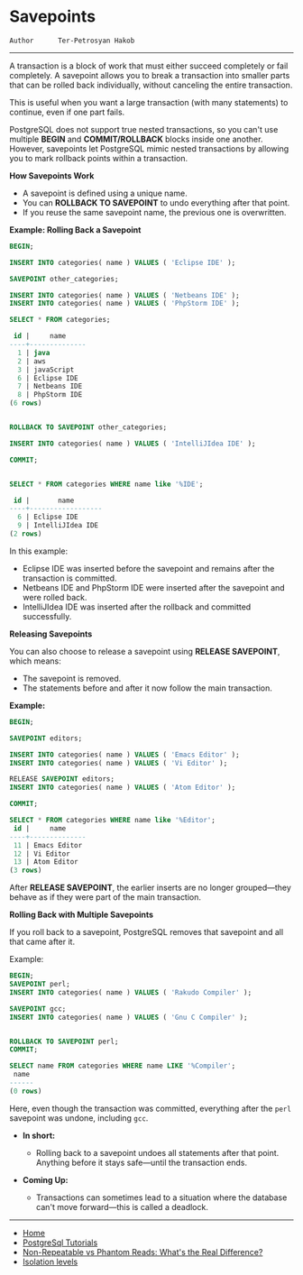 # Savepoints

```info
Author      Ter-Petrosyan Hakob
```

---

A transaction is a block of work that must either succeed completely or fail completely. A savepoint allows you to break a 
transaction into smaller parts that can be rolled back individually, without canceling the entire transaction.

This is useful when you want a large transaction (with many statements) to continue, even if one part fails.

PostgreSQL does not support true nested transactions, so you can't use multiple **BEGIN** and **COMMIT/ROLLBACK** blocks inside one another.
However, savepoints let PostgreSQL mimic nested transactions by allowing you to mark rollback points within a transaction.

**How Savepoints Work**
- A savepoint is defined using a unique name.
- You can **ROLLBACK TO SAVEPOINT** to undo everything after that point.
- If you reuse the same savepoint name, the previous one is overwritten.


**Example: Rolling Back a Savepoint**

```sql
BEGIN;

INSERT INTO categories( name ) VALUES ( 'Eclipse IDE' );

SAVEPOINT other_categories;

INSERT INTO categories( name ) VALUES ( 'Netbeans IDE' );
INSERT INTO categories( name ) VALUES ( 'PhpStorm IDE' );

SELECT * FROM categories;

 id |     name     
----+--------------
  1 | java
  2 | aws
  3 | javaScript
  6 | Eclipse IDE
  7 | Netbeans IDE
  8 | PhpStorm IDE
(6 rows)


ROLLBACK TO SAVEPOINT other_categories;

INSERT INTO categories( name ) VALUES ( 'IntelliJIdea IDE' );

COMMIT;


SELECT * FROM categories WHERE name like '%IDE'; 

 id |       name       
----+------------------
  6 | Eclipse IDE
  9 | IntelliJIdea IDE
(2 rows)

```

In this example:
- Eclipse IDE was inserted before the savepoint and remains after the transaction is committed.
- Netbeans IDE and PhpStorm IDE were inserted after the savepoint and were rolled back.
- IntelliJIdea IDE was inserted after the rollback and committed successfully.


**Releasing Savepoints**

You can also choose to release a savepoint using **RELEASE SAVEPOINT**, which means:
- The savepoint is removed.
- The statements before and after it now follow the main transaction.

**Example:**

```sql
BEGIN;

SAVEPOINT editors;

INSERT INTO categories( name ) VALUES ( 'Emacs Editor' );
INSERT INTO categories( name ) VALUES ( 'Vi Editor' );

RELEASE SAVEPOINT editors;
INSERT INTO categories( name ) VALUES ( 'Atom Editor' );

COMMIT;

SELECT * FROM categories WHERE name like '%Editor'; 
 id |     name     
----+--------------
 11 | Emacs Editor
 12 | Vi Editor
 13 | Atom Editor
(3 rows)

```

After **RELEASE SAVEPOINT**, the earlier inserts are no longer grouped—they behave as if they were part of the main transaction.


**Rolling Back with Multiple Savepoints**

If you roll back to a savepoint, PostgreSQL removes that savepoint and all that came after it.

Example:

```sql
BEGIN;
SAVEPOINT perl;
INSERT INTO categories( name ) VALUES ( 'Rakudo Compiler' );

SAVEPOINT gcc;
INSERT INTO categories( name ) VALUES ( 'Gnu C Compiler' );


ROLLBACK TO SAVEPOINT perl;
COMMIT;

SELECT name FROM categories WHERE name LIKE '%Compiler';
 name 
------
(0 rows)

```

Here, even though the transaction was committed, everything after the `perl` savepoint was undone, including `gcc`.

- **In short:**
    - Rolling back to a savepoint undoes all statements after that point. Anything before it stays safe—until the transaction ends.

- **Coming Up:**
    - Transactions can sometimes lead to a situation where the database can't move forward—this is called a deadlock.

---

- [Home](./../../README.md)
- [PostgreSql Tutorials](./../tutorials.md)
- [Non-Repeatable vs Phantom Reads: What's the Real Difference?](./4_Non_Repeatable_vs_Phantom_Reads.md)
- [Isolation levels](./6_Isolation_levels.md)